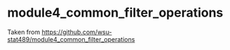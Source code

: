 # module4_common_filter_operations
  
Taken from https://github.com/wsu-stat489/module4_common_filter_operations
